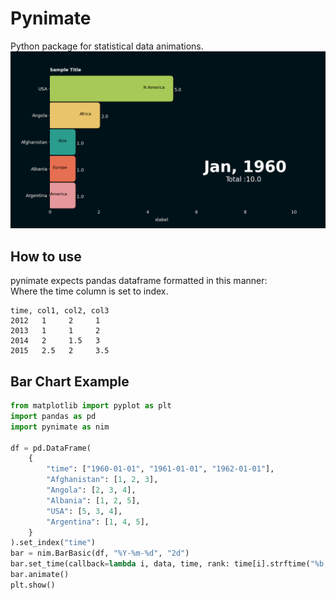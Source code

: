 # Pynimate
Python package for statistical data animations.
![](https://github.com/julkaar9/pynimate/blob/gh-pages/assets/example3.gif)

## How to use
pynimate expects pandas dataframe formatted in this manner:  
Where the time column is set to index.
```
time, col1, col2, col3
2012   1     2     1
2013   1     1     2
2014   2     1.5   3
2015   2.5   2     3.5
```
## Bar Chart Example
```python
from matplotlib import pyplot as plt
import pandas as pd
import pynimate as nim

df = pd.DataFrame(
    {
        "time": ["1960-01-01", "1961-01-01", "1962-01-01"],
        "Afghanistan": [1, 2, 3],
        "Angola": [2, 3, 4],
        "Albania": [1, 2, 5],
        "USA": [5, 3, 4],
        "Argentina": [1, 4, 5],
    }
).set_index("time")
bar = nim.BarBasic(df, "%Y-%m-%d", "2d")
bar.set_time(callback=lambda i, data, time, rank: time[i].strftime("%b, %Y"))
bar.animate()
plt.show()
``` 